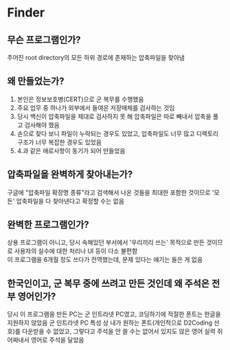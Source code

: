# Finder
## 무슨 프로그램인가?
주어진 root directory의 모든 하위 경로에 존재하는 압축파일을 찾아냄
  
  
## 왜 만들었는가?
1. 본인은 정보보호병(CERT)으로 군 복무를 수행했음
2. 주요 업무 중 하나가 외부에서 들여온 저장매체를 검사하는 것임
3. 당시 백신이 압축파일을 제대로 검사하지 못 해 압축파일은 따로 빼내서 압축을 풀고 검사해야 했음
4. 손으로 찾다 보니 파일이 누락되는 경우도 있었고, 압축파일도 너무 많고 디렉토리 구조가 너무 복잡한 경우도 있었음
5. 4.과 같은 애로사항이 동기가 되어 만들었음
  
  
## 압축파일을 완벽하게 찾아내는가?
구글에 "압축파일 확장명 종류"라고 검색해서 나온 것들을 최대한 포함한 것이므로 '모든' 압축파일을 다 찾아낸다고 확정할 수는 없음
  
  
## 완벽한 프로그램인가?
상용 프로그램이 아니고, 당시 속해있던 부서에서 '우리끼리 쓰는' 목적으로 만든 것이므로 사용자의 실수에 대한 처리나 UI 등이 다소 불편함  
이 프로그램을 6개월 정도 쓰다가 전역했는데, 문제 있다는 얘기는 들은 게 없음
  
  
## 한국인이고, 군 복무 중에 쓰려고 만든 것인데 왜 주석은 전부 영어인가?
당시 이 프로그램을 만든 PC는 군 인트라넷 PC였고, 코딩하기에 적절한 폰트는 한글을 지원하지 않았음
군 인트라넷 PC 특성 상 내가 원하는 폰트(개인적으로 D2Coding 선호)를 다운받을 수 없었고,  그렇다고 주석을 안 쓸 수는 없어서 있지도 않은 영어 실력 쥐어짜내서 영어로 주석을 달았음
